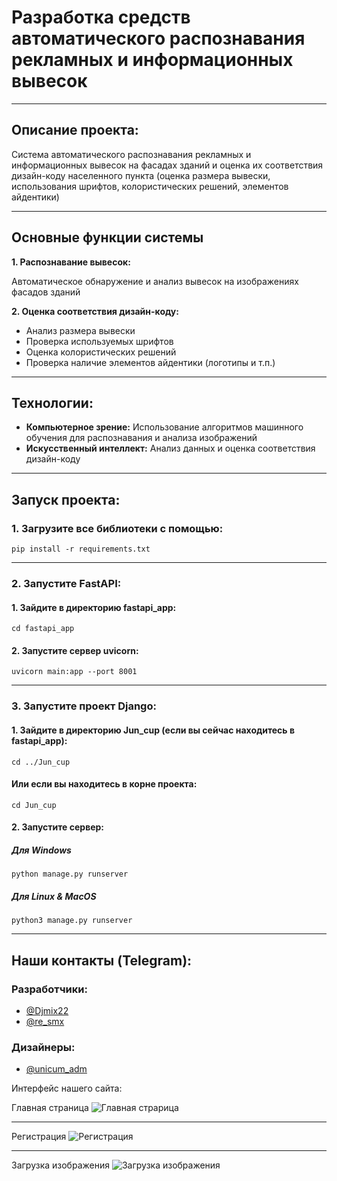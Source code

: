 # Разработка средств автоматического распознавания рекламных и информационных вывесок

---

## Описание проекта:
Система автоматического распознавания рекламных и информационных вывесок на фасадах зданий и оценка их соответствия дизайн-коду населенного пункта (оценка размера вывески, использования шрифтов, колористических решений, элементов айдентики)

---

## Основные функции системы
**1. Распознавание вывесок:**

Автоматическое обнаружение и анализ вывесок на изображениях фасадов зданий

**2. Оценка соответствия дизайн-коду:**
- Анализ размера вывески
- Проверка используемых шрифтов
- Оценка колористических решений
- Проверка наличие элементов айдентики (логотипы и т.п.)

---

## Технологии:
- **Компьютерное зрение:** Использование алгоритмов машинного обучения для распознавания и анализа изображений
- **Искусственный интеллект:** Анализ данных и оценка соответствия дизайн-коду

---

## Запуск проекта:

### 1. Загрузите все библиотеки с помощью:
```commandline
pip install -r requirements.txt
```

---

### 2. Запустите FastAPI:
#### 1. Зайдите в директорию fastapi_app:
```commandline
cd fastapi_app
```

#### 2. Запустите сервер uvicorn:
```commandline
uvicorn main:app --port 8001
```

---

### 3. Запустите проект Django:
#### 1. Зайдите в директорию Jun_cup (если вы сейчас находитесь в fastapi_app):
```commandline
cd ../Jun_cup
```
#### Или если вы находитесь в корне проекта:
```commandline
cd Jun_cup
```

#### 2. Запустите сервер:
##### Для Windows
```commandline
python manage.py runserver
```
##### Для Linux & MacOS
```commandline
python3 manage.py runserver
```

---

## Наши контакты (Telegram):

### Разработчики:
- [@Djmix22](https://t.me/Djmix22)
- [@re_smx](https://t.me/re_smx)

### Дизайнеры:
- [@unicum_adm](https://t.me/unicum_adm)

Интерфейс нашего сайта:

Главная страница
![Главная страрица](https://raw.githubusercontent.com/reSMX/Sait_photo/main/%D0%97%D0%B0%D0%B3%D1%80%D1%83%D0%B7%D0%BA%D0%B0%20%D0%B2%D1%8B%D0%B2%D0%B5%D1%81%D0%BA%D0%B8.png)

---

Регистрация
![Регистрация](https://github.com/reSMX/Sait_photo/raw/main/%D1%80%D0%B5%D0%B3%D0%B5%D1%81%D1%82%D1%80%D0%B0%D1%86%D0%B8%D1%8F.jpg)

---

Загрузка изображения
![Загрузка изображения](https://github.com/reSMX/Sait_photo/raw/main/%D0%97%D0%B0%D0%B3%D1%80%D1%83%D0%B7%D0%BA%D0%B0%20%D0%B2%D1%8B%D0%B2%D0%B5%D1%81%D0%BA%D0%B8.png)
